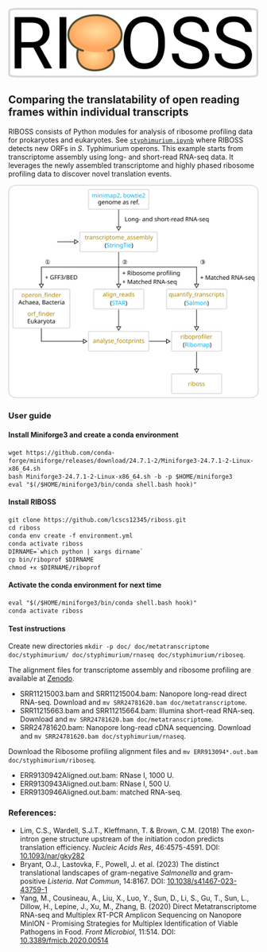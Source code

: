 ![logo](doc/riboss_logo.svg)

## Comparing the translatability of open reading frames within individual transcripts

RIBOSS consists of Python modules for analysis of ribosome profiling data for prokaryotes and eukaryotes. See [`styphimurium.ipynb`](https://github.com/lcscs12345/riboss/blob/master/styphimurium.ipynb) where RIBOSS detects new ORFs in _S_. Typhimurium operons. This example starts from transcriptome assembly using long- and short-read RNA-seq data. It leverages the newly assembled transcriptome and highly phased ribosome profiling data to discover novel translation events.

![Flow Chart](doc/flow_chart.svg)

### User guide

#### Install Miniforge3 and create a conda environment

```
wget https://github.com/conda-forge/miniforge/releases/download/24.7.1-2/Miniforge3-24.7.1-2-Linux-x86_64.sh
bash Miniforge3-24.7.1-2-Linux-x86_64.sh -b -p $HOME/miniforge3
eval "$(/$HOME/miniforge3/bin/conda shell.bash hook)"
```

<!-- conda create -n riboss -y
conda activate riboss
conda install -y \
    -c conda-forge -c bioconda \
    boost-cpp seqan-library=1.4.2 \
    jupyter pandas \
    pysam seaborn matplotlib \
    stringtie=2.2.3 salmon \
    biopython htslib samtools bedtools pyranges minimap2 star tqdm jupyter \
    ucsc-gtftogenepred ucsc-bedtogenepred ucsc-genepredtobed ucsc-bedsort ucsc-bedtobigbed \
    pyfaidx rseqc
conda activate riboss 
conda install bioconda::bowtie2 -y
conda env export > environment.yml -->

#### Install RIBOSS

```
git clone https://github.com/lcscs12345/riboss.git
cd riboss
conda env create -f environment.yml
conda activate riboss
DIRNAME=`which python | xargs dirname`
cp bin/riboprof $DIRNAME
chmod +x $DIRNAME/riboprof
```

#### Activate the conda environment for next time

```
eval "$(/$HOME/miniforge3/bin/conda shell.bash hook)"
conda activate riboss
```

#### Test instructions

Create new directories `mkdir -p doc/ doc/metatranscriptome doc/styphimurium/ doc/styphimurium/rnaseq doc/styphimurium/riboseq`.

The alignment files for transcriptome assembly and ribosome profiling are available at [Zenodo](https://doi.org/10.5281/zenodo.13997374).

- SRR11215003.bam and SRR11215004.bam: Nanopore long-read direct RNA-seq. Download and `mv SRR24781620.bam doc/metatranscriptome`.
- SRR11215663.bam and SRR11215664.bam: Illumina short-read RNA-seq. Download and `mv SRR24781620.bam doc/metatranscriptome`.
- SRR24781620.bam: Nanopore long-read cDNA sequencing. Download and `mv SRR24781620.bam doc/styphimurium/rnaseq`.

Download the Ribosome profiling alignment files and `mv ERR913094*.out.bam doc/styphimurium/riboseq`.

- ERR9130942Aligned.out.bam: RNase I, 1000 U.
- ERR9130943Aligned.out.bam: RNase I, 500 U.
- ERR9130946Aligned.out.bam: matched RNA-seq.

### References:

- Lim, C.S., Wardell, S.J.T., Kleffmann, T. & Brown, C.M. (2018) The exon-intron gene structure upstream of the initiation codon predicts translation efficiency. _Nucleic Acids Res_, 46:4575-4591. DOI: [10.1093/nar/gky282](https://doi.org/10.1093/nar/gky282)
- Bryant, O.J., Lastovka, F., Powell, J. et al. (2023) The distinct translational landscapes of gram-negative _Salmonella_ and gram-positive _Listeria_. _Nat Commun_, 14:8167. DOI: [10.1038/s41467-023-43759-1](https://doi.org/10.1038/s41467-023-43759-1)
- Yang, M., Cousineau, A., Liu, X., Luo, Y., Sun, D., Li, S., Gu, T., Sun, L., Dillow, H., Lepine, J., Xu, M., Zhang, B. (2020) Direct Metatranscriptome RNA-seq and Multiplex RT-PCR Amplicon Sequencing on Nanopore MinION - Promising Strategies for Multiplex Identification of Viable Pathogens in Food. _Front Microbiol_, 11:514. DOI: [10.3389/fmicb.2020.00514](https://doi.org/10.3389/fmicb.2020.00514)
